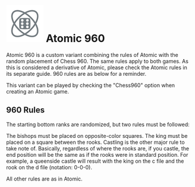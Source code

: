 # ![Atomic960](https://github.com/gbtami/pychess-variants/blob/master/static/icons/Atomic960.svg) Atomic 960

Atomic 960 is a custom variant combining the rules of Atomic with the random placement of Chess 960. The same rules apply to both games. As this is considered a derivative of Atomic, please check the Atomic rules in its separate guide. 960 rules are as below for a reminder.

This variant can be played by checking the "Chess960" option when creating an Atomic game.

## 960 Rules

The starting bottom ranks are randomized, but two rules must be followed:

The bishops must be placed on opposite-color squares.
The king must be placed on a square between the rooks.
Castling is the other major rule to take note of. Basically, regardless of where the rooks are, if you castle, the end position will be the same as if the rooks were in standard position. For example, a queenside castle will result with the king on the c file and the rook on the d file (notation: 0-0-0).

All other rules are as in Atomic.
